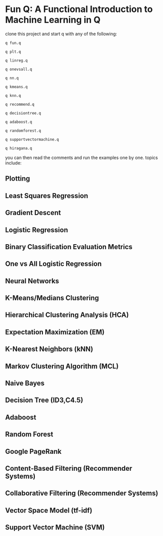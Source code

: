 # Fun Q: A Functional Introduction to Machine Learning in Q

clone this project and start q with any of the following:

`q fun.q`

`q plt.q`

`q linreg.q`

`q onevsall.q`

`q nn.q`

`q kmeans.q`

`q knn.q`

`q recommend.q`

`q decisiontree.q`

`q adaboost.q`

`q randomforest.q`

`q supportvectormachine.q`

`q hiragana.q`

you can then read the comments and run the examples one by one. topics include:

## Plotting

## Least Squares Regression

## Gradient Descent

## Logistic Regression

## Binary Classification Evaluation Metrics

## One vs All Logistic Regression

## Neural Networks

## K-Means/Medians Clustering

## Hierarchical Clustering Analysis (HCA)

## Expectation Maximization (EM)

## K-Nearest Neighbors (kNN)

## Markov Clustering Algorithm (MCL)

## Naive Bayes

## Decision Tree (ID3,C4.5)

## Adaboost

## Random Forest

## Google PageRank

## Content-Based Filtering (Recommender Systems)

## Collaborative Filtering (Recommender Systems)

## Vector Space Model (tf-idf)

## Support Vector Machine (SVM)

